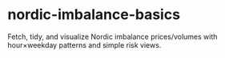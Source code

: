 # nordic-imbalance-basics
Fetch, tidy, and visualize Nordic imbalance prices/volumes with hour×weekday patterns and simple risk views.
